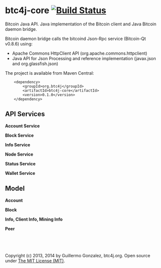 btc4j-core [![Build Status](https://travis-ci.org/btc4j/btc4j-core.png?branch=master)](https://travis-ci.org/btc4j/btc4j-core)
==============================================================================================================================

Bitcoin Java API. Java implementation of the Bitcoin client and Java Bitcoin daemon bridge.

Bitcoin daemon bridge calls the bitcoind Json-Rpc service (Bitcoin-Qt v0.8.6) using:

* Apache Commons HttpClient API (org.apache.commons.httpclient)
* Java API for Json Processing and reference implementation (javax.json and org.glassfish.json)

The project is available from Maven Central:

		<dependency>
			<groupId>org.btc4j</groupId>
			<artifactId>btc4j-core</artifactId>
			<version>0.1.0</version>
		</dependency>
		
API Services
------------

**Account Service**

**Block Service**

**Info Service**

**Node Service**

**Status Service**

**Wallet Service**

Model
-----

**Account**

**Block**

**Info, Client Info, Mining Info**

**Peer**

&nbsp;
------

Copyright (c) 2013, 2014 by Guillermo Gonzalez, btc4j.org. Open source under [The MIT License (MIT)](http://opensource.org/licenses/MIT/ "The MIT License (MIT)").